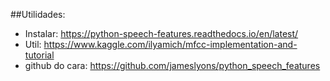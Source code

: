 ##Utilidades:

* Instalar: https://python-speech-features.readthedocs.io/en/latest/
* Util: https://www.kaggle.com/ilyamich/mfcc-implementation-and-tutorial
* github do cara: https://github.com/jameslyons/python_speech_features
